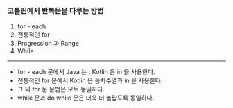 
### 코틀린에서 반복문을 다루는 방법

1. for - each
2. 전통적인 for
3. Progression 과 Range
4. While

---

- for - each 문에서 Java 는 : Kotlin 은 in 을 사용한다.
- 전통적인 for 문에서 Kotlin 은 등차수열과 in 을 사용한다.
- 그 외 for 문 문법은 모두 동일하다.
- while 문과 do while 문은 더욱 더 놀랍도록 동일하다.
